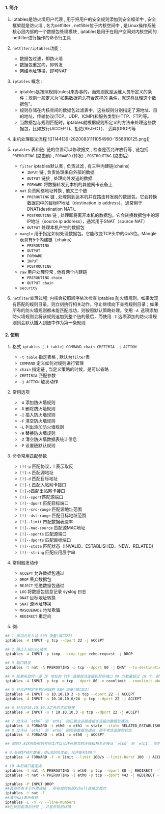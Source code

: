 #### 1. 简介
1. iptables是防火墙用户代理  ,  用于把用户的安全规则添加到安全框架中 , 安全框架就是防火墙 , 名为netfilter , netfilter位于内核空间中 , 是Linux操作系统核心层内部的一个数据包处理模块 , iptables是用于在用户空间对内核空间的netfilter进行操作的命令行工具
2. `netﬁlter/iptables`功能 :
	- 数据包过滤，即防火墙
	- 数据包重定向，即转发
	- 网络地址转换，即可NAT
3. `iptables` 概念 : 
	- iptables是按照规则(rules)来办事的，而规则就是运维人员所定义的条件；规则一般定义为“如果数据包头符合这样的 条件，就这样处理这个数据包”。
	- 规则存储在内核空间的数据包过滤表中，这些规则分别指定了源地址、目的地址，传输协议(TCP、UDP、ICMP)和服务类型(HTTP、FTP)等。  
	- 当数据包与规则匹配时，iptables就根据规则所定义的方法来处理这些数据包，比如放行(ACCEPT)、拒绝(REJECT)、 丢弃(DROP)等
4. 主机处理报文流程
![[1144139-20200831111054990-1558810125.png]]
5. `iptables` 表和链: 
	 链的位置可以修改报文 , 检查是否允许放行等 , 链包括`PREROUTING` (路由前) , `FORWARD` (转发) , `POSTROUTING` (路由后)
	- `filter` iptables默认表 , 负责过滤 , 有三种内建链(chains)
		- `INPUT` 链 , 负责处理来自外部的数据
		- `OUTPUT` 链接 , 处理向外发送的数据
		- `FORWARD` 将数据转发到本机的其他网卡设备上
	- `nat` 负责网络地址转换 , 他又三个链
		- `PREROUTING` 链 , 处理刚到达本机并在路由转发前的数据包。它会转换数据包中的目标IP地址（destination ip address），通常用于DNAT(destination NAT)。
		- `POSTROUTING` 链 , 处理即将离开本机的数据包。它会转换数据包中的源IP地址（source ip address），通常用于SNAT（source NAT）
		- `OUTPUT` 处理本机产生的数据包
	- `mangle` 用于指定如何处理数据包。它能改变TCP头中的QoS位。Mangle表具有5个内建链（chains）
		- `PREROUTING`
		- `OUTPUT`
		- `FORWARD`
		- `INPUT`
		- `POSTROUTING`
	- `raw` 用户处理异常 , 他有两个内建链
		- `PREROUTING chain`
		- `OUTPUT chain`
	- `security`
	
6. `netﬁlter`处理过程:
	内核会按照顺序依次检查 iptables 防火墙规则，如果发现有匹配的规则目录，则立刻执行相关动作，停止继续向下查找规则目录；如果所有的防火墙规则都未能匹配成功，则按照默认策略处理。使用 `-A `选项添加防火墙规则会将该规则追加到整个链的最后，而使用 `-I` 选项添加的防火墙规则则会默认插入到链中作为第一条规则
#### 2. 使用
1. 格式 `iptables [-t table] COMMAND chain CRETIRIA -j ACTION` 
	- `-t table` 指定表格  , 默认为`filter`表
	- `COMMAND` 定义如何对规则进行管理
	- `chain` 指定链 , 当定义策略的时候，是可以省略
	- `CRETIRIA` 匹配参数
	- `-j ACTION` 触发动作

2. 常用选项
	- `-A`	添加防火墙规则
	- `-D`	删除防火墙规则
	- `-I`	插入防火墙规则
	- `-F`	清空防火墙规则
	- `-L`	列出添加防火墙规则
	- `-R`	替换防火墙规则
	- `-Z`	清空防火墙数据表统计信息
	- `-P`	设置链默认规则
3. 命令常用匹配参数
	- `[!]-p` 匹配协议，! 表示取反
	- `[!]-s` 匹配源地址
	- `[!]-d` 匹配目标地址
	- `[!]-i` 匹配入站网卡接口
	- `[!]-o`匹配出站网卡接口
	- `[!]--sport`匹配源端口
	- `[!]--dport`	匹配目标端口
	- `[!]--src-range`	匹配源地址范围
	- `[!]--dst-range`	匹配目标地址范围
	- `[!]--limit`	四配数据表速率
	- `[!]--mac-source`	匹配源MAC地址
	- `[!]--sports`	匹配源端口
	- `[!]--dports`	匹配目标端口
	- `[!]--stste`	匹配状态（INVALID、ESTABLISHED、NEW、RELATED)
	- `[!]--string`	匹配应用层字串
4. 常用触发动作
	- `ACCEPT`  允许数据包通过
	- `DROP`  丢弃数据包
	- `REJECT`   拒绝数据包通过
	- `LOG`   将数据包信息记录 syslog 曰志
	- `DNAT`  目标地址转换
	- `SNAT`  源地址转换
	- `MASQUERADE`  地址欺骗
	- `REDIRECT`   重定向
5. 例: 
```bash
## 1.添加允许入站 SSH 流量(端口22)
iptables -A INPUT -p tcp --dport 22 -j ACCEPT

## 2.阻止入站ping请求
iptables -A INPUT -p icmp --icmp-type echo-request -j DROP

## 3.端口转发
iptables -t nat -A PREROUTING -p tcp --dport 80 -j DNAT --to-destination NEW_IP:NEW_PORT

## 4.如果来自同一源 IP 地址的 TCP 连接尝试连接到目标端口 80 的数量超过 10 个，那么拒绝这些连接并向发送端发送拒绝消息
iptables -A INPUT -p tcp -m tcp --dport 80 -m connlimit --connlimit-above 10 -j REJECT

## 5.只允许特定主机/网段的 SSH 流量(端口22)
iptables -A INPUT -s 10.10.10.3 -p tcp --dport 22 -j ACCEPT 
iptables -A INPUT -s 10.10.10.0/24 -p tcp --dport 22 -j ACCEPT

## 6.只允许10.10.10.3之外的主机链接
iptables -A INPUT -s ! 10.10.10.3 -p tcp --dport 22 -j ACCEPT

## 7.允许从 `eth0` 到 `eth1` 的已建立连接或相关连接的数据包通过。
iptables -A FORWARD -i eth0 -o eth1 -m state --state RELATED,ESTABLISHED -j ACCEPT
## 8.允许从 `eth1` 到 `eth0` 的所有数据包通过，而不考虑连接的状态
iptables -A FORWARD -i eth1 -o eth0 -j ACCEPT

## 规则7,8这两条规则共同工作以允许已建立的连接和相关连接从 `eth0` 到 `eth1`，同时允许所有的数据包从 `eth1` 到 `eth0`，形成了一个简单的基本的双向转发规则。这种设置通常用于充当网络中继或网关的设备 , 用于开启数据包转发功能

# 9.处理IP碎片数量，防止DDOS攻击，允许每秒100个
iptables -A FORWARD -f -m limit --limit 100/s --limit-burst 100 -j ACCEPT

# 10.本机端口重定向
iptables -t nat -A PREROUTING -i eth0 -p tcp --dport 80 -j REDIRECT --to-ports 8080 
iptables -t nat -A PREROUTING -i eth0 -p tcp --dport 443 -j REDIRECT --to-ports 8443

iptables -P INPUT DROP 
##丢弃所有关于外界连接 , 所有规则包括Xshell连接之类的
iptables -t nat -F
##清空nat表所有链
iptables -L -n -v --line-numbers
##在规则前添加行号 , 并显示规则详情
```